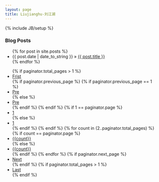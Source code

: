 ```yaml
---
layout: page
title: Liujianghu-刘江湖
---
```

{% include JB/setup %}

### Blog Posts

<ul class="posts">
  {% for post in site.posts %}
    <li><span>{{ post.date | date_to_string }}</span> &raquo; <a href="{{ BASE_PATH }}{{ post.url }}">{{ post.title }}</a></li>
  {% endfor %}
</ul>
<ul class='pager'>
        {% if paginator.total_pages > 1 %}
            <li class='first-page'><a href='/'>Frist</a></li>
            {% if paginator.previous_page %}
                {% if paginator.previous_page == 1 %}
                    <li><a href='/'>Pre</a></li>
                {% else %}
                    <li><a href='/page{{paginator.previous_page}}'>Pre</a></li>
                {% endif %}
            {% endif %}
            {% if 1 == paginator.page %}
                <li class='active'><a href='/'>1</a></li>
            {% else %}
                <li><a href='/'>1</a></li>
            {% endif %}
        {% endif %}
        {% for count in (2..paginator.total_pages) %}
            {% if count == paginator.page %}
                <li class='active'><a href='/page{{count}}'>{{count}}</a></li>
            {% else %}
                <li><a href='/page{{count}}'>{{count}}</a></li>
            {% endif %}
        {% endfor %}
        {% if paginator.next_page %}
            <li><a href='/page{{paginator.next_page}}'>Next</a></li>
        {% endif %}
        {% if paginator.total_pages > 1 %}
            <li class='last-page'><a href='/page{{paginator.total_pages}}'>Last</a></li>
        {% endif %}
    </ul>